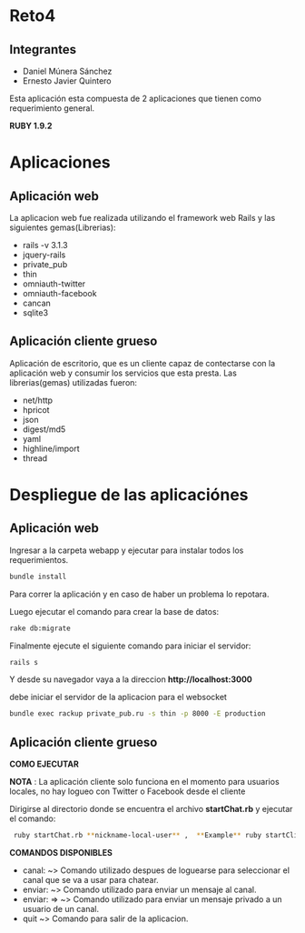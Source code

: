Reto4
=====

Integrantes
-----------

* Daniel Múnera Sánchez
* Ernesto Javier Quintero


Esta aplicación esta compuesta de 2 aplicaciones que tienen como requerimiento general.

**RUBY 1.9.2**


Aplicaciones
============


Aplicación web
--------------

La aplicacion web fue realizada utilizando el framework web Rails y las siguientes gemas(Librerias):

* rails -v 3.1.3
* jquery-rails
* private_pub
* thin
* omniauth-twitter
* omniauth-facebook
* cancan
* sqlite3

Aplicación cliente grueso
-------------------------

Aplicación de escritorio, que es un cliente capaz de contectarse con la aplicación web y consumir los servicios
que esta presta. Las librerias(gemas) utilizadas fueron:

* net/http
* hpricot
* json
* digest/md5
* yaml
* highline/import
* thread

Despliegue de las aplicaciónes
==============================

**Aplicación web**
--------------

Ingresar a la carpeta webapp y ejecutar para instalar todos los requerimientos. 

```bash
bundle install 
```

Para correr la aplicación y en caso de haber un problema lo repotara.

Luego ejecutar el comando para crear la base de datos:

```bash
rake db:migrate
```
	

	
Finalmente ejecute el siguiente comando para iniciar el servidor:

```bash
rails s
```

Y desde su navegador vaya a la direccion **http://localhost:3000** 

debe iniciar el servidor de la aplicacion para el websocket

```bash
bundle exec rackup private_pub.ru -s thin -p 8000 -E production
```

**Aplicación cliente grueso**
-------------------------

**COMO EJECUTAR**

**NOTA** : La aplicación cliente solo funciona en el momento para usuarios locales, no hay logueo con Twitter o Facebook desde el cliente

Dirigirse al directorio donde se encuentra el archivo **startChat.rb** y ejecutar el comando:

```bash
 ruby startChat.rb **nickname-local-user** ,  **Example** ruby startClient.rb admin
```

**COMANDOS DISPONIBLES**

* canal: <nombre del canal> ~> Comando utilizado despues de loguearse para seleccionar el canal que se va a usar para chatear.
* enviar: <msg>  ~> Comando utilizado para enviar un mensaje al canal.
* enviar: <msg> => <username> ~> Comando utilizado para enviar un mensaje privado a un usuario de un canal.
* quit ~> Comando para salir de la aplicacion.










